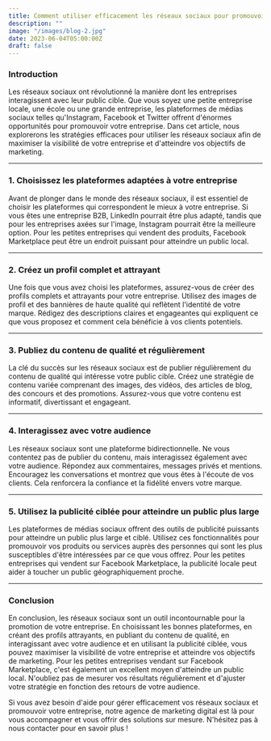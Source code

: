 ```yaml
---
title: Comment utiliser efficacement les réseaux sociaux pour promouvoir votre entreprise
description: ""
image: "/images/blog-2.jpg"
date: 2023-06-04T05:00:00Z
draft: false
---
```


### Introduction

Les réseaux sociaux ont révolutionné la manière dont les entreprises interagissent avec leur public cible. Que vous soyez une petite entreprise locale, une école ou une grande entreprise, les plateformes de médias sociaux telles qu'Instagram, Facebook et Twitter offrent d'énormes opportunités pour promouvoir votre entreprise. Dans cet article, nous explorerons les stratégies efficaces pour utiliser les réseaux sociaux afin de maximiser la visibilité de votre entreprise et d'atteindre vos objectifs de marketing.

---

### 1. Choisissez les plateformes adaptées à votre entreprise

Avant de plonger dans le monde des réseaux sociaux, il est essentiel de choisir les plateformes qui correspondent le mieux à votre entreprise. Si vous êtes une entreprise B2B, LinkedIn pourrait être plus adapté, tandis que pour les entreprises axées sur l'image, Instagram pourrait être la meilleure option. Pour les petites entreprises qui vendent des produits, Facebook Marketplace peut être un endroit puissant pour atteindre un public local.

---

### 2. Créez un profil complet et attrayant

Une fois que vous avez choisi les plateformes, assurez-vous de créer des profils complets et attrayants pour votre entreprise. Utilisez des images de profil et des bannières de haute qualité qui reflètent l'identité de votre marque. Rédigez des descriptions claires et engageantes qui expliquent ce que vous proposez et comment cela bénéficie à vos clients potentiels.

---

### 3. Publiez du contenu de qualité et régulièrement

La clé du succès sur les réseaux sociaux est de publier régulièrement du contenu de qualité qui intéresse votre public cible. Créez une stratégie de contenu variée comprenant des images, des vidéos, des articles de blog, des concours et des promotions. Assurez-vous que votre contenu est informatif, divertissant et engageant.

---

### 4. Interagissez avec votre audience

Les réseaux sociaux sont une plateforme bidirectionnelle. Ne vous contentez pas de publier du contenu, mais interagissez également avec votre audience. Répondez aux commentaires, messages privés et mentions. Encouragez les conversations et montrez que vous êtes à l'écoute de vos clients. Cela renforcera la confiance et la fidélité envers votre marque.

---

### 5. Utilisez la publicité ciblée pour atteindre un public plus large

Les plateformes de médias sociaux offrent des outils de publicité puissants pour atteindre un public plus large et ciblé. Utilisez ces fonctionnalités pour promouvoir vos produits ou services auprès des personnes qui sont les plus susceptibles d'être intéressées par ce que vous offrez. Pour les petites entreprises qui vendent sur Facebook Marketplace, la publicité locale peut aider à toucher un public géographiquement proche.

---

### Conclusion

En conclusion, les réseaux sociaux sont un outil incontournable pour la promotion de votre entreprise. En choisissant les bonnes plateformes, en créant des profils attrayants, en publiant du contenu de qualité, en interagissant avec votre audience et en utilisant la publicité ciblée, vous pouvez maximiser la visibilité de votre entreprise et atteindre vos objectifs de marketing. Pour les petites entreprises vendant sur Facebook Marketplace, c'est également un excellent moyen d'atteindre un public local. N'oubliez pas de mesurer vos résultats régulièrement et d'ajuster votre stratégie en fonction des retours de votre audience.

Si vous avez besoin d'aide pour gérer efficacement vos réseaux sociaux et promouvoir votre entreprise, notre agence de marketing digital est là pour vous accompagner et vous offrir des solutions sur mesure. N'hésitez pas à nous contacter pour en savoir plus !
